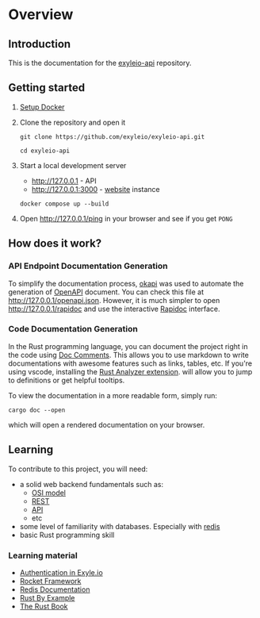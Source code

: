 # Overview

## Introduction

This is the documentation for the
[exyleio-api](https://github.com/exyleio/exyleio-api) repository.

## Getting started

1. [Setup Docker](/docs/contribution-guides/developers/docker)

2. Clone the repository and open it

   ```
   git clone https://github.com/exyleio/exyleio-api.git
   ```

   ```
   cd exyleio-api
   ```

3. Start a local development server

   - http://127.0.0.1 - API
   - http://127.0.0.1:3000 - [website](https://github.com/exyleio/exyleio-web)
     instance

   ```
   docker compose up --build
   ```

4. Open http://127.0.0.1/ping in your browser and see if you get `PONG`

## How does it work?

### API Endpoint Documentation Generation

To simplify the documentation process, [okapi](https://github.com/GREsau/okapi)
was used to automate the generation of [OpenAPI](https://www.openapis.org)
document. You can check this file at http://127.0.0.1/openapi.json. However, it
is much simpler to open http://127.0.0.1/rapidoc and use the interactive
[Rapidoc](https://rapidocweb.com) interface.

### Code Documentation Generation

In the Rust programming language, you can document the project right in the code
using
[Doc Comments](https://doc.rust-lang.org/stable/reference/comments.html#doc-comments).
This allows you to use markdown to write documentations with awesome features
such as links, tables, etc. If you're using vscode, installing the
[Rust Analyzer extension](https://marketplace.visualstudio.com/items?itemName=rust-lang.rust-analyzer).
will allow you to jump to definitions or get helpful tooltips.

To view the documentation in a more readable form, simply run:

```
cargo doc --open
```

which will open a rendered documentation on your browser.

## Learning

To contribute to this project, you will need:

- a solid web backend fundamentals such as:
  - [OSI model](https://en.wikipedia.org/wiki/OSI_model)
  - [REST](https://en.wikipedia.org/wiki/Representational_state_transfer)
  - [API](https://en.wikipedia.org/wiki/API)
  - etc
- some level of familiarity with databases. Especially with
  [redis](https://redis.io)
- basic Rust programming skill

### Learning material

- [Authentication in Exyle.io](/docs/game-design/authentication)
- [Rocket Framework](https://rocket.rs)
- [Redis Documentation](https://redis.io/docs)
- [Rust By Example](https://doc.rust-lang.org/rust-by-example)
- [The Rust Book](https://doc.rust-lang.org/book)

